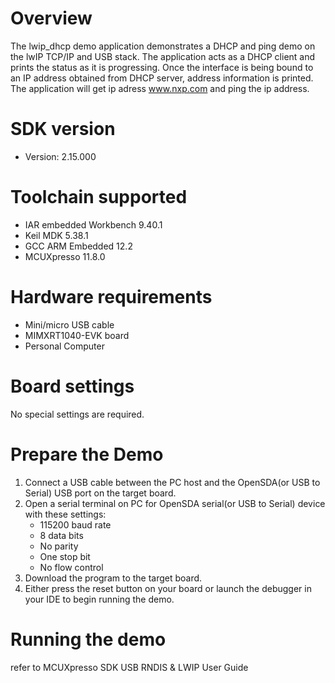 Overview
========

The lwip_dhcp demo application demonstrates a DHCP and ping demo on the lwIP TCP/IP and USB stack.
The application acts as a DHCP client and prints the status as it is progressing.
Once the interface is being bound to an IP address obtained from DHCP server, address information is printed.
The application will get ip adress www.nxp.com and ping the ip address.


SDK version
===========
- Version: 2.15.000

Toolchain supported
===================
- IAR embedded Workbench  9.40.1
- Keil MDK  5.38.1
- GCC ARM Embedded  12.2
- MCUXpresso  11.8.0

Hardware requirements
=====================
- Mini/micro USB cable
- MIMXRT1040-EVK board
- Personal Computer

Board settings
==============
No special settings are required.

Prepare the Demo
================
1.  Connect a USB cable between the PC host and the OpenSDA(or USB to Serial) USB port on the target board.
2.  Open a serial terminal on PC for OpenSDA serial(or USB to Serial) device with these settings:
    - 115200 baud rate
    - 8 data bits
    - No parity
    - One stop bit
    - No flow control
3.  Download the program to the target board.
4.  Either press the reset button on your board or launch the debugger in your IDE to begin running the demo.

Running the demo
================
refer to MCUXpresso SDK USB RNDIS & LWIP User Guide
